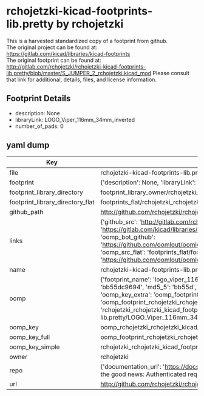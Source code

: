 # rchojetzki-kicad-footprints-lib.pretty by rchojetzki  
This is a harvested standardized copy of a footprint from github.  
The original project can be found at:  
https://gitlab.com/kicad/libraries/kicad-footprints  
The original footprint can be found at:
http://gitlab.com/rchojetzki/rchojetzki-kicad-footprints-lib.pretty/blob/master/S_JUMPER_2_rchojetzki.kicad_mod
Please consult that link for additional, details, files, and license information.  
## Footprint Details
* description: None  
* libraryLink: LOGO_Viper_116mm_34mm_inverted  
* number_of_pads: 0  
## yaml dump  
| Key | Value |  
| --- | --- |  
| file | rchojetzki-kicad-footprints-lib.pretty/LOGO_Viper_116mm_34mm_inverted.kicad_mod |  
| footprint | {'description': None, 'libraryLink': 'LOGO_Viper_116mm_34mm_inverted', 'number_of_pads': 0} |  
| footprint_library_directory | footprint_library_owner/rchojetzki_rchojetzki-kicad-footprints-lib.pretty |  
| footprint_library_directory_flat | footprints_flat/rchojetzki_rchojetzki_kicad_footprints_lib_logo_viper_116mm_34mm_inverted/working |  
| github_path | http://github.com/rchojetzki/rchojetzki-kicad-footprints-lib.pretty/blob/master/LOGO_Viper_116mm_34mm_inverted.kicad_mod |  
| links | {'github_src': 'http://gitlab.com/rchojetzki/rchojetzki-kicad-footprints-lib.pretty/blob/master/S_JUMPER_2_rchojetzki.kicad_mod', 'github_src_repo': 'https://gitlab.com/kicad/libraries/kicad-footprints', 'oomp_bot': 'footprints/rchojetzki_rchojetzki_kicad_footprints_lib_logo_viper_116mm_34mm_inverted/working', 'oomp_bot_github': 'https://github.com/oomlout/oomlout_oomp_footprint_bot/tree/main/footprints/rchojetzki_rchojetzki_kicad_footprints_lib_logo_viper_116mm_34mm_inverted/working', 'oomp_src_flat': 'footprints_flat/footprints_flat/rchojetzki_rchojetzki_kicad_footprints_lib_logo_viper_116mm_34mm_inverted/working', 'oomp_src_flat_github': 'https://github.com/oomlout/oomlout_oomp_footprint_src/tree/main/footprints_flat/rchojetzki_rchojetzki_kicad_footprints_lib_logo_viper_116mm_34mm_inverted/working'} |  
| name | rchojetzki-kicad-footprints-lib.pretty |  
| oomp | {'footprint_name': 'logo_viper_116mm_34mm_inverted', 'library_name': 'rchojetzki_kicad_footprints_lib', 'md5': 'bb55dc96947dc33d451f177e2dce6064', 'md5_10': 'bb55dc9694', 'md5_5': 'bb55d', 'md5_6': 'bb55dc', 'oomp_key': 'oomp_rchojetzki_rchojetzki_kicad_footprints_lib_logo_viper_116mm_34mm_inverted', 'oomp_key_extra': 'oomp_footprint_rchojetzki_rchojetzki_kicad_footprints_lib_logo_viper_116mm_34mm_inverted', 'oomp_key_full': 'oomp_footprint_rchojetzki_rchojetzki_kicad_footprints_lib_logo_viper_116mm_34mm_inverted_bb55dc', 'oomp_key_simple': 'rchojetzki_rchojetzki_kicad_footprints_lib_logo_viper_116mm_34mm_inverted', 'original_filename': 'rchojetzki-kicad-footprints-lib.pretty/LOGO_Viper_116mm_34mm_inverted.kicad_mod', 'owner_name': 'rchojetzki'} |  
| oomp_key | oomp_rchojetzki_rchojetzki_kicad_footprints_lib_logo_viper_116mm_34mm_inverted |  
| oomp_key_full | oomp_footprint_rchojetzki_rchojetzki_kicad_footprints_lib_logo_viper_116mm_34mm_inverted |  
| oomp_key_simple | rchojetzki_rchojetzki_kicad_footprints_lib_logo_viper_116mm_34mm_inverted |  
| owner | rchojetzki |  
| repo | {'documentation_url': 'https://docs.github.com/rest/overview/resources-in-the-rest-api#rate-limiting', 'message': "API rate limit exceeded for 84.66.173.59. (But here's the good news: Authenticated requests get a higher rate limit. Check out the documentation for more details.)"} |  
| url | http://github.com/rchojetzki/rchojetzki-kicad-footprints-lib.pretty |  

